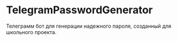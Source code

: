 # TelegramPasswordGenerator
Телеграмм бот для генерации надежного пароля, созданный для школьного проекта.
